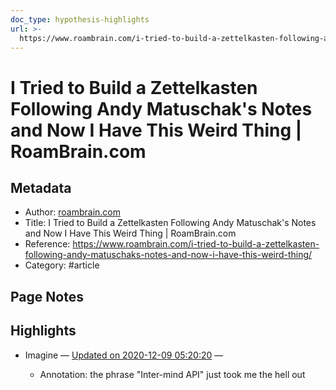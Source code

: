 ```yaml
---
doc_type: hypothesis-highlights
url: >-
  https://www.roambrain.com/i-tried-to-build-a-zettelkasten-following-andy-matuschaks-notes-and-now-i-have-this-weird-thing/
---
```

# I Tried to Build a Zettelkasten Following Andy Matuschak's Notes and Now I Have This Weird Thing | RoamBrain.com

## Metadata
- Author: [roambrain.com]()
- Title: I Tried to Build a Zettelkasten Following Andy Matuschak's Notes and Now I Have This Weird Thing | RoamBrain.com
- Reference: https://www.roambrain.com/i-tried-to-build-a-zettelkasten-following-andy-matuschaks-notes-and-now-i-have-this-weird-thing/
- Category: #article

## Page Notes


## Highlights
- Imagine  — [Updated on 2020-12-09 05:20:20](https://hyp.is/y19SODmSEeuxw_s3YNQDQw/www.roambrain.com/i-tried-to-build-a-zettelkasten-following-andy-matuschaks-notes-and-now-i-have-this-weird-thing/)  — 

   - Annotation: the phrase "Inter-mind API" just took me the hell out
